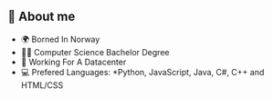## 🫡 About me
- 🌍 Borned In Norway
- 🧑‍🎓 Computer Science Bachelor Degree
- 🏢 Working For A Datacenter
- 💻 Prefered Languages: *Python, JavaScript, Java, C#, C++ and HTML/CSS
